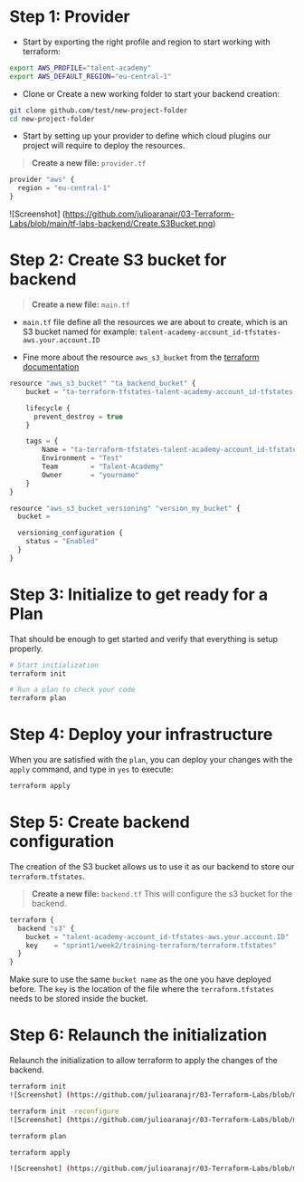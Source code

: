 # Step 1: Provider

- Start by exporting the right profile and region to start working with terraform:
```sh
export AWS_PROFILE="talent-academy"
export AWS_DEFAULT_REGION="eu-central-1"
```

- Clone or Create a new working folder to start your backend creation:

```sh
git clone github.com/test/new-project-folder
cd new-project-folder
```

- Start by setting up your provider to define which cloud plugins our project will require to deploy the resources.

> **Create a new file:** `provider.tf`

```javascript
provider "aws" {
  region = "eu-central-1"
}
```
![Screenshot] (https://github.com/julioaranajr/03-Terraform-Labs/blob/main/tf-labs-backend/Create.S3Bucket.png)

# Step 2: Create S3 bucket for backend

> **Create a new file:** `main.tf`
- `main.tf` file define all the resources we are about to create, which is an S3 bucket named for example: `talent-academy-account_id-tfstates-aws.your.account.ID`

- Fine more about the resource `aws_s3_bucket` from the [terraform documentation](https://registry.terraform.io/providers/hashicorp/aws/latest/docs/resources/s3_bucket)

```javascript
resource "aws_s3_bucket" "ta_backend_bucket" {
    bucket = "ta-terraform-tfstates-talent-academy-account_id-tfstates-aws.your.account.ID"

    lifecycle {
      prevent_destroy = true
    }

    tags = {
        Name = "ta-terraform-tfstates-talent-academy-account_id-tfstates-aws.your.account.ID"
        Environment = "Test"
        Team        = "Talent-Academy"
        Owner       = "yourname"
    }
}

resource "aws_s3_bucket_versioning" "version_my_bucket" {
  bucket = 

  versioning_configuration {
    status = "Enabled"
  }
}

```

# Step 3: Initialize to get ready for a Plan

That should be enough to get started and verify that everything is setup properly.

```sh
# Start initialization
terraform init

# Run a plan to check your code
terraform plan
```

# Step 4: Deploy your infrastructure

When you are satisfied with the `plan`, you can deploy your changes with the `apply` command, and type in `yes` to execute:

```sh
terraform apply
```

# Step 5: Create backend configuration

The creation of the S3 bucket allows us to use it as our backend to store our `terraform.tfstates`.

> **Create a new file:**  `backend.tf` 
This will configure the s3 bucket for the backend.

```javascript
terraform {
  backend "s3" {
    bucket = "talent-academy-account_id-tfstates-aws.your.account.ID"
    key    = "sprint1/week2/training-terraform/terraform.tfstates"
  }
}
```

Make sure to use the same `bucket name` as the one you have deployed before. The `key` is the location of the file where the `terraform.tfstates` needs to be stored inside the bucket.

# Step 6: Relaunch the initialization

Relaunch the initialization to allow terraform to apply the changes of the backend.

```sh
terraform init 
![Screenshot] (https://github.com/julioaranajr/03-Terraform-Labs/blob/main/tf-labs-backend/Terraform.Init.png)

terraform init -reconfigure
![Screenshot] (https://github.com/julioaranajr/03-Terraform-Labs/blob/main/tf-labs-backend/Terraform.Reconfigure.png)

terraform plan

terraform apply

![Screenshot] (https://github.com/julioaranajr/03-Terraform-Labs/blob/main/tf-labs-backend/Terraform.Apply.png)
```